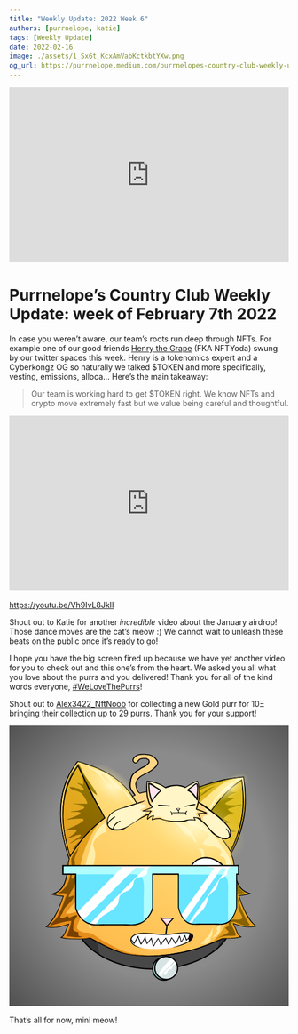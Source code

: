 ```yaml
---
title: "Weekly Update: 2022 Week 6"
authors: [purrnelope, katie]
tags: [Weekly Update]
date: 2022-02-16
image: ./assets/1_Sx6t_KcxAmVabKctkbtYXw.png
og_url: https://purrnelope.medium.com/purrnelopes-country-club-weekly-update-week-of-february-7th-2022-e5eadc840382
---
```


<iframe width="100%" height="315" src="https://www.youtube.com/embed/SCs6G967UqU" title="YouTube video player" frameborder="0" allow="accelerometer; autoplay; clipboard-write; encrypted-media; gyroscope; picture-in-picture" allowFullScreen></iframe>

<!--truncate-->

# Purrnelope’s Country Club Weekly Update: week of February 7th 2022

In case you weren’t aware, our team’s roots run deep through NFTs. For example one of our good friends [Henry the Grape](https://twitter.com/HenryTheGrape?s=20&t=hzzTanp6Fz6xRvXV1TQCYw) (FKA NFTYoda) swung by our twitter spaces this week. Henry is a tokenomics expert and a Cyberkongz OG so naturally we talked $TOKEN and more specifically, vesting, emissions, alloca… Here’s the main takeaway:

> Our team is working hard to get $TOKEN right. We know NFTs and crypto move extremely fast but we value being careful and thoughtful.

<iframe width="100%" height="315" src="https://www.youtube.com/embed/Vh9IvL8JkII" title="YouTube video player" frameborder="0" allow="accelerometer; autoplay; clipboard-write; encrypted-media; gyroscope; picture-in-picture" allowFullScreen></iframe>

https://youtu.be/Vh9IvL8JkII

Shout out to Katie for another _incredible_ video about the January airdrop! Those dance moves are the cat’s meow :) We cannot wait to unleash these beats on the public once it’s ready to go!

I hope you have the big screen fired up because we have yet another video for you to check out and this one’s from the heart. We asked you all what you love about the purrs and you delivered! Thank you for all of the kind words everyone, [#WeLoveThePurrs](https://twitter.com/hashtag/WeLoveThePurrs)!

Shout out to [Alex3422_NftNoob](https://opensea.io/Alex3422_NftNoob) for collecting a new Gold purr for 10Ξ bringing their collection up to 29 purrs. Thank you for your support!

![](./assets/1_Sx6t_KcxAmVabKctkbtYXw.png)

That’s all for now, mini meow!
